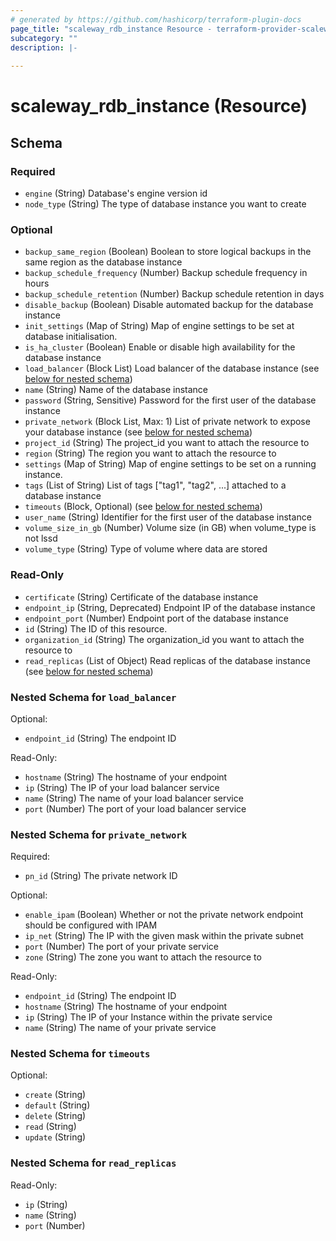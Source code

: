 ```yaml
---
# generated by https://github.com/hashicorp/terraform-plugin-docs
page_title: "scaleway_rdb_instance Resource - terraform-provider-scaleway"
subcategory: ""
description: |-
  
---
```


# scaleway_rdb_instance (Resource)





<!-- schema generated by tfplugindocs -->
## Schema

### Required

- `engine` (String) Database's engine version id
- `node_type` (String) The type of database instance you want to create

### Optional

- `backup_same_region` (Boolean) Boolean to store logical backups in the same region as the database instance
- `backup_schedule_frequency` (Number) Backup schedule frequency in hours
- `backup_schedule_retention` (Number) Backup schedule retention in days
- `disable_backup` (Boolean) Disable automated backup for the database instance
- `init_settings` (Map of String) Map of engine settings to be set at database initialisation.
- `is_ha_cluster` (Boolean) Enable or disable high availability for the database instance
- `load_balancer` (Block List) Load balancer of the database instance (see [below for nested schema](#nestedblock--load_balancer))
- `name` (String) Name of the database instance
- `password` (String, Sensitive) Password for the first user of the database instance
- `private_network` (Block List, Max: 1) List of private network to expose your database instance (see [below for nested schema](#nestedblock--private_network))
- `project_id` (String) The project_id you want to attach the resource to
- `region` (String) The region you want to attach the resource to
- `settings` (Map of String) Map of engine settings to be set on a running instance.
- `tags` (List of String) List of tags ["tag1", "tag2", ...] attached to a database instance
- `timeouts` (Block, Optional) (see [below for nested schema](#nestedblock--timeouts))
- `user_name` (String) Identifier for the first user of the database instance
- `volume_size_in_gb` (Number) Volume size (in GB) when volume_type is not lssd
- `volume_type` (String) Type of volume where data are stored

### Read-Only

- `certificate` (String) Certificate of the database instance
- `endpoint_ip` (String, Deprecated) Endpoint IP of the database instance
- `endpoint_port` (Number) Endpoint port of the database instance
- `id` (String) The ID of this resource.
- `organization_id` (String) The organization_id you want to attach the resource to
- `read_replicas` (List of Object) Read replicas of the database instance (see [below for nested schema](#nestedatt--read_replicas))

<a id="nestedblock--load_balancer"></a>
### Nested Schema for `load_balancer`

Optional:

- `endpoint_id` (String) The endpoint ID

Read-Only:

- `hostname` (String) The hostname of your endpoint
- `ip` (String) The IP of your load balancer service
- `name` (String) The name of your load balancer service
- `port` (Number) The port of your load balancer service


<a id="nestedblock--private_network"></a>
### Nested Schema for `private_network`

Required:

- `pn_id` (String) The private network ID

Optional:

- `enable_ipam` (Boolean) Whether or not the private network endpoint should be configured with IPAM
- `ip_net` (String) The IP with the given mask within the private subnet
- `port` (Number) The port of your private service
- `zone` (String) The zone you want to attach the resource to

Read-Only:

- `endpoint_id` (String) The endpoint ID
- `hostname` (String) The hostname of your endpoint
- `ip` (String) The IP of your Instance within the private service
- `name` (String) The name of your private service


<a id="nestedblock--timeouts"></a>
### Nested Schema for `timeouts`

Optional:

- `create` (String)
- `default` (String)
- `delete` (String)
- `read` (String)
- `update` (String)


<a id="nestedatt--read_replicas"></a>
### Nested Schema for `read_replicas`

Read-Only:

- `ip` (String)
- `name` (String)
- `port` (Number)
